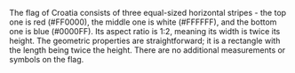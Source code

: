 The flag of Croatia consists of three equal-sized horizontal stripes - the top one is red (#FF0000), the middle one is white (#FFFFFF), and the bottom one is blue (#0000FF). Its aspect ratio is 1:2, meaning its width is twice its height. The geometric properties are straightforward; it is a rectangle with the length being twice the height. There are no additional measurements or symbols on the flag.